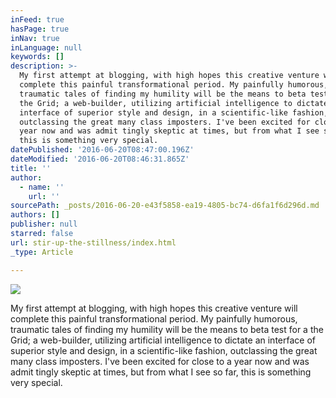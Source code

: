 ```yaml
---
inFeed: true
hasPage: true
inNav: true
inLanguage: null
keywords: []
description: >-
  My first attempt at blogging, with high hopes this creative venture will
  complete this painful transformational period. My painfully humorous,
  traumatic tales of finding my humility will be the means to beta test for a
  the Grid; a web-builder, utilizing artificial intelligence to dictate an
  interface of superior style and design, in a scientific-like fashion,
  outclassing the great many class imposters. I've been excited for close to a
  year now and was admit tingly skeptic at times, but from what I see so far,
  this is something very special.
datePublished: '2016-06-20T08:47:00.196Z'
dateModified: '2016-06-20T08:46:31.865Z'
title: ''
author:
  - name: ''
    url: ''
sourcePath: _posts/2016-06-20-e43f5858-ea19-4805-bc74-d6fa1f6d296d.md
authors: []
publisher: null
starred: false
url: stir-up-the-stillness/index.html
_type: Article

---
```

![](https://the-grid-user-content.s3-us-west-2.amazonaws.com/00ce6b7c-9c2b-44df-8464-4c2461bb0aa1.gif)

My first attempt at blogging, with high hopes this creative venture will complete this painful transformational period. My painfully humorous, traumatic tales of finding my humility will be the means to beta test for a the Grid; a web-builder, utilizing artificial intelligence to dictate an interface of superior style and design, in a scientific-like fashion, outclassing the great many class imposters. I've been excited for close to a year now and was admit tingly skeptic at times, but from what I see so far, this is something very special.